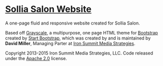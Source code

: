 # [Sollia Salon Website](http://solliasalon.com/)
A one-page fluid and responsive website created for Sollia Salon. 

Based off [Grayscale](http://startbootstrap.com/template-overviews/grayscale/), a multipurpose, one page HTML theme for [Bootstrap](http://getbootstrap.com/) created by [Start Bootstrap](http://startbootstrap.com/), which was created by and is maintained by **David Miller**, Managing Parter at [Iron Summit Media Strategies](http://www.ironsummitmedia.com/).

Copyright 2013-2015 Iron Summit Media Strategies, LLC. Code released under the [Apache 2.0](https://github.com/IronSummitMedia/startbootstrap-grayscale/blob/gh-pages/LICENSE) license.
